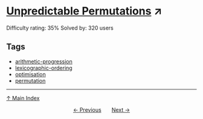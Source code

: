 # [Unpredictable Permutations](https://projecteuler.net/problem=720) ↗️

Difficulty rating: 35%
Solved by: 320 users
## Tags

- [arithmetic-progression](../tags/arithmetic-progression.md)
- [lexicographic-ordering](../tags/lexicographic-ordering.md)
- [optimisation](../tags/optimisation.md)
- [permutation](../tags/permutation.md)



---

[↑ Main Index](../README.md)


<div align=center><a href='719.md'>← Previous</a> &nbsp;&nbsp; &nbsp;&nbsp;  <a href='721.md'>Next →</a></div>
